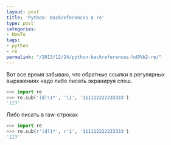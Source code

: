 ```yaml
---
layout: post
title: 'Python: Backreferences в re'
type: post
categories:
- HowTo
tags:
- python
- re
permalink: "/2013/12/24/python-backreferences-%d0%b2-re/"
---
```

Вот все время забываю, что обратные ссылки в регулярных выражениях надо либо писать экранируя слеш.

```python
>>> import re
>>> re.sub('(d)\1*', '\1', '111112222233333')
'123'
```

Либо писать в raw-строках

```python
>>> import re
>>> re.sub(r'(d)1*', r'1', '111112222233333')
'123'
```
